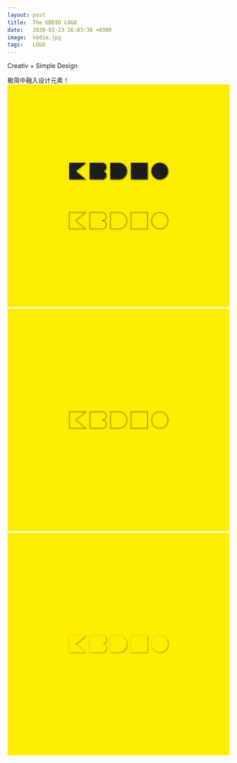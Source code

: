 ```yaml
---
layout: post
title:  The KBDIO LOGO
date:   2020-03-23 16:03:30 +0300
image:  kbdio.jpg
tags:   LOGO
---
```

Creativ + Simple Design

极简中融入设计元素！
![](/img/kb1.jpg)
![](/img/kbdiologo_outline.jpg)
![](/img/kbdio_2.jpg)

